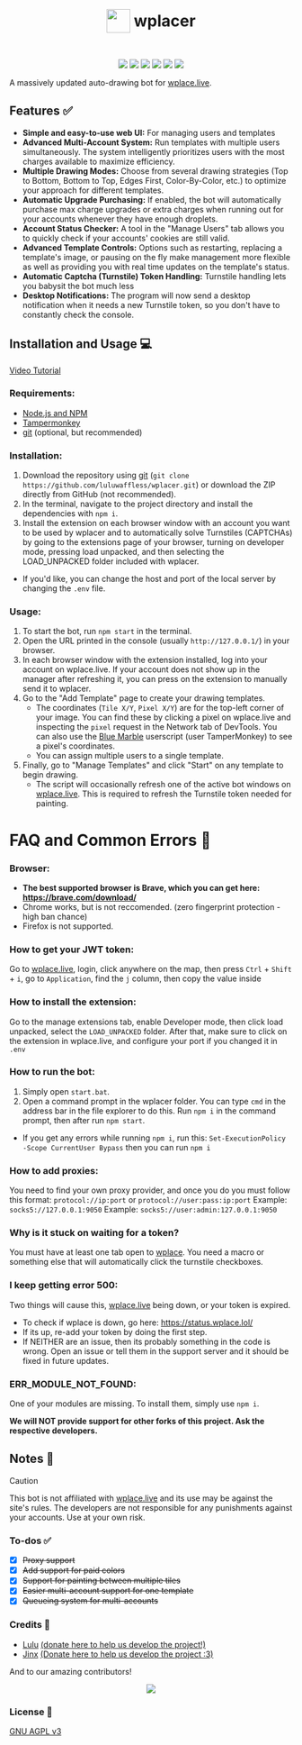 <h1 align="center"><p style="display: inline-flex; align-items: center; gap: 0.25em"><img style="width: 1.5em; height: 1.5em;" src="public/icons/favicon.png">wplacer</p></h1>

<p align="center"><img src="https://img.shields.io/github/package-json/v/wplacer/wplacer">
<a href="LICENSE"><img src="https://img.shields.io/github/license/wplacer/wplacer"></a>
<a href="https://discord.gg/wplacerbot"><img src="https://img.shields.io/badge/Support-gray?style=flat&logo=Discord&logoColor=white&logoSize=auto&labelColor=5562ea"></a>
<a href="LEIAME.md"><img src="https://img.shields.io/badge/tradução-português_(brasil)-green"></a>
<a href="LISEZMOI.md"><img src="https://img.shields.io/badge/traduction-français-blue"></a>
<a href="README_zh-cn.md"><img src="https://img.shields.io/badge/翻译-简体中文-red"></a></p>

A massively updated auto-drawing bot for [wplace.live](https://wplace.live/).

## Features ✅

-   **Simple and easy-to-use web UI:** For managing users and templates
-   **Advanced Multi-Account System:** Run templates with multiple users simultaneously. The system intelligently prioritizes users with the most charges available to maximize efficiency.
-   **Multiple Drawing Modes:** Choose from several drawing strategies (Top to Bottom, Bottom to Top, Edges First, Color-By-Color, etc.) to optimize your approach for different templates.
-   **Automatic Upgrade Purchasing:** If enabled, the bot will automatically purchase max charge upgrades or extra charges when running out for your accounts whenever they have enough droplets.
-   **Account Status Checker:** A tool in the "Manage Users" tab allows you to quickly check if your accounts' cookies are still valid.
-   **Advanced Template Controls:** Options such as restarting, replacing a template's image, or pausing on the fly make management more flexible as well as providing you with real time updates on the template's status.
-   **Automatic Captcha (Turnstile) Token Handling:** Turnstile handling lets you babysit the bot much less
-   **Desktop Notifications:** The program will now send a desktop notification when it needs a new Turnstile token, so you don't have to constantly check the console.

## Installation and Usage 💻

[Video Tutorial](https://www.youtube.com/watch?v=YR978U84LSY)

### Requirements:
- [Node.js and NPM](https://nodejs.org/en/download)
- [Tampermonkey](https://www.tampermonkey.net/)
- [git](https://git-scm.com/downloads) (optional, but recommended)
### Installation:
1. Download the repository using [git](https://git-scm.com/downloads) (`git clone https://github.com/luluwaffless/wplacer.git`) or download the ZIP directly from GitHub (not recommended).
1. In the terminal, navigate to the project directory and install the dependencies with `npm i`.
1. Install the extension on each browser window with an account you want to be used by wplacer and to automatically solve Turnstiles (CAPTCHAs) by going to the extensions page of your browser, turning on developer mode, pressing load unpacked, and then selecting the LOAD_UNPACKED folder included with wplacer.
- If you'd like, you can change the host and port of the local server by changing the `.env` file.
### Usage:
1. To start the bot, run `npm start` in the terminal.
1. Open the URL printed in the console (usually `http://127.0.0.1/`) in your browser.
1. In each browser window with the extension installed, log into your account on wplace.live. If your account does not show up in the manager after refreshing it, you can press on the extension to manually send it to wplacer.
1. Go to the "Add Template" page to create your drawing templates.
   - The coordinates (`Tile X/Y`, `Pixel X/Y`) are for the top-left corner of your image. You can find these by clicking a pixel on wplace.live and inspecting the `pixel` request in the Network tab of DevTools. You can also use the [Blue Marble](https://github.com/SwingTheVine/Wplace-BlueMarble) userscript (user TamperMonkey) to see a pixel's coordinates.
   - You can assign multiple users to a single template.
1. Finally, go to "Manage Templates" and click "Start" on any template to begin drawing.
   - The script will occasionally refresh one of the active bot windows on [wplace.live](https://wplace.live/). This is required to refresh the Turnstile token needed for painting.

# FAQ and Common Errors 🤔
### Browser:
- **The best supported browser is Brave, which you can get here: <https://brave.com/download/>**
- Chrome works, but is not reccomended. (zero fingerprint protection - high ban chance)
- Firefox is not supported.
  
### How to get your JWT token:
Go to [wplace.live](<https://wplace.live>), login, click anywhere on the map, then press `Ctrl` + `Shift` + `i`, go to `Application`, find the `j` column, then copy the value inside

### How to install the extension:
Go to the manage extensions tab, enable Developer mode, then click load unpacked, select the `LOAD_UNPACKED` folder.
After that, make sure to click on the extension in wplace.live, and configure your port if you changed it in `.env`

### How to run the bot:
1. Simply open `start.bat`.
2. Open a command prompt in the wplacer folder. You can type `cmd` in the address bar in the file explorer to do this. Run `npm i` in the command prompt, then after run `npm start`.
  - If you get any errors while running `npm i`, run this: `Set-ExecutionPolicy -Scope CurrentUser Bypass` then you can run `npm i`

### How to add proxies:
You need to find your own proxy provider, and once you do you must follow this format: `protocol://ip:port` or `protocol://user:pass:ip:port`
Example: `socks5://127.0.0.1:9050`
Example: `socks5://user:admin:127.0.0.1:9050`

### Why is it stuck on waiting for a token?
You must have at least one tab open to [wplace](<https://wplace.live>). You need a macro or something else that will automatically click the turnstile checkboxes.

### I keep getting error 500:
Two things will cause this, [wplace.live](<https://wplace.live>) being down, or your token is expired.
- To check if wplace is down, go here: <https://status.wplace.lol/>
- If its up, re-add your token by doing the first step.
- If NEITHER are an issue, then its probably something in the code is wrong. Open an issue or tell them in the support server and it should be fixed in future updates.

### ERR_MODULE_NOT_FOUND:
One of your modules are missing. To install them, simply use `npm i`.

**We will NOT provide support for other forks of this project. Ask the respective developers.**

## Notes 📝

> [!CAUTION]
> This bot is not affiliated with [wplace.live](https://wplace.live/) and its use may be against the site's rules. The developers are not responsible for any punishments against your accounts. Use at your own risk.

### To-dos ✅
- [x] ~~Proxy support~~
- [x] ~~Add support for paid colors~~
- [x] ~~Support for painting between multiple tiles~~
- [x] ~~Easier multi-account support for one template~~
- [x] ~~Queueing system for multi-accounts~~

### Credits 🙏

-   [Lulu](https://github.com/luluwaffless) [(donate here to help us develop the project!)](https://ko-fi.com/luluwaffless)
-   [Jinx](https://github.com/JinxTheCatto) [(Donate here to help us develop the project :3)](https://ko-fi.com/jinxthecat)

And to our amazing contributors!
<p align="center"><img src="https://contrib.rocks/image?repo=wplacer/wplacer"></p>

### License 📜

[GNU AGPL v3](LICENSE)
